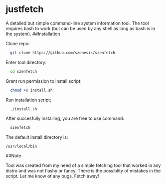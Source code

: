 
# justfetch

A detailed but simple command-line system information tool.
The tool requires bash to work (but can be used by any shell as long as bash is in the system).
##Installation

Clone repo:
```bash or any shell
  git clone https://github.com/szenesis/szenfetch
```

Enter tool directory:

```bash
  cd szenfetch
```

Grant run permission to install script:

```bash
  chmod +x install.sh
```

Run installation script;

```bash
  ./install.sh
```

After succesfully installing, you are free to use command:

```bash
  szenfetch
```

The default install directory is:
```
/usr/local/bin
```
##Note

Tool was created from my need of a simple fetching tool that worked in any distro and was not flashy or fancy.
There is the possiblity of mistakes in the script. Let me know of any bugs. Fetch away!
